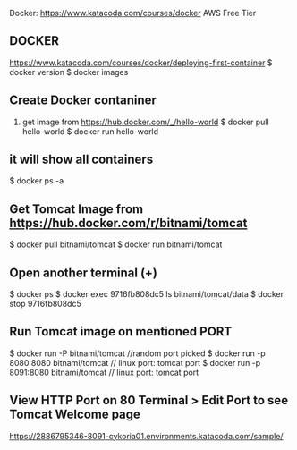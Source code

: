 Docker:
https://www.katacoda.com/courses/docker
AWS Free Tier

## DOCKER

https://www.katacoda.com/courses/docker/deploying-first-container
$ docker version
$ docker images

## Create Docker contaniner
1. get image from https://hub.docker.com/_/hello-world
$ docker pull hello-world
$ docker run hello-world
## it will show all containers
$ docker ps -a  

## Get Tomcat Image from https://hub.docker.com/r/bitnami/tomcat
$ docker pull bitnami/tomcat
$ docker run bitnami/tomcat
## Open another terminal (+)
$ docker ps
$ docker exec 9716fb808dc5 ls bitnami/tomcat/data
$ docker stop 9716fb808dc5

## Run Tomcat image on mentioned PORT
$ docker run -P bitnami/tomcat //random port picked
$ docker run -p 8080:8080 bitnami/tomcat  // linux port: tomcat port
$ docker run -p 8091:8080 bitnami/tomcat  // linux port: tomcat port 
## View HTTP Port on 80 Terminal > Edit Port to see Tomcat Welcome page
https://2886795346-8091-cykoria01.environments.katacoda.com/sample/
